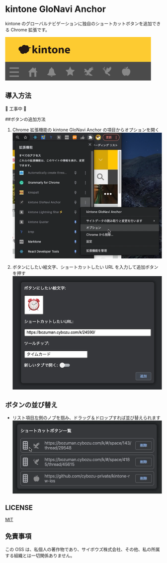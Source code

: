 # kintone GloNavi Anchor

kintone のグローバルナビゲーションに独自のショートカットボタンを追加できる Chrome 拡張です。

![グローバルナビゲーションの画像](./resources/global_navigation.png)

## 導入方法

🚧 工事中 🚧

##ボタンの追加方法

1. Chrome 拡張機能の kintone GloNavi Anchor の項目からオプションを開く
   ![オプションを開く](./resources/open_option.png)

2. ボタンにしたい絵文字、ショートカットしたい URL を入力して追加ボタンを押す
   ![必要項目の入力と追加](./resources/input_and_add.png)

## ボタンの並び替え

- リスト項目左側のノブを掴み、ドラッグ＆ドロップすれば並び替えられます
  ![必要項目の入力と追加](./resources/sort_anchors.gif)

## LICENSE

[MIT](https://github.com/Kyome22/kintone-GloNavi-Anchor/blob/main/LICENSE)

## 免責事項

この OSS は、私個人の著作物であり、サイボウズ株式会社、その他、私の所属する組織とは一切関係ありません。
